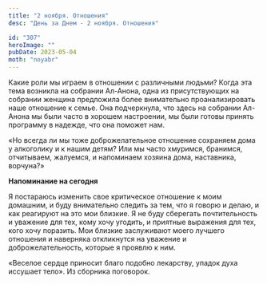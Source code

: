 ```yaml
---
title: "2 ноября. Отношения"
desc: "День за Днем - 2 ноября. Отношения"

id: "307"
heroImage: ""
pubDate: 2023-05-04
moth: "noyabr"
---
```


Какие роли мы играем в отношении с различными людьми? Когда эта тема возникла
на собрании Ал-Анона, одна из присутствующих на собрании женщина предложила
более внимательно проанализировать наше отношение к семье. Она подчеркнула,
что здесь на собрании Ал-Анона мы были часто в хорошем настроении, мы были
готовы принять программу в надежде, что она поможет нам.

«Но всегда ли мы тоже доброжелательное отношение сохраняем дома у алкоголику и
к нашим детям? Или мы часто хмуримся, бранимся, отчитываем, жалуемся, и
напоминаем хозяина дома, наставника, ворчуна?»

**Напоминание на сегодня**

Я постараюсь изменить свое критическое отношение к моим домашним, и буду
внимательно следить за тем, что я говорю и делаю, и как реагируют на это мои
близкие. Я не буду сберегать почтительность и уважение для тех, кому хочу
угодить, и приятные выражения для тех, кого хочу поразить. Мои близкие
заслуживают моего лучшего отношения и наверняка откликнутся на уважение и
доброжелательность, которые я проявлю к ним.

«Веселое сердце приносит благо подобно лекарству, упадок духа иссушает тело».
Из сборника поговорок.
